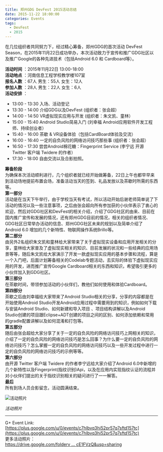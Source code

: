 ```yaml
---
title: 郑州GDG DevFest 2015活动总结
date: 2015-11-22 18:00:00
categories: Events
tags:
  - DevFest
  - 2015
---
```


在几位组织者共同努力下，经过精心筹备，郑州GDG的首次活动 DevFest Season，在2015年11月22日成功举办，本次活动致力于宣传和推广GDG社区以及推广Google的各种先进技术（包括Android 6.0 和 Cardboard等）。<br>

<!-- more -->

**活动时间** ：2015年11月22日 13:00-18:00<br>
**活动地点** ：河南信息工程学校教学楼107室<br>
**报名人数** ：67人 男生：55人 女生：12人<br>
**参加人数** ：28人 男生：22人 女生：6人<br>
**活动安排** ：<br>
- 13:00 - 13:30 入场、活动登记
- 13:30 - 14:00 介绍GDG以及DevFest (组织者：张会超）
- 14:00 - 14:50 VR虚拟现实应用与开发 (组织者：朱文凯、童林）
- 15:00 - 15:40 Android Studio简易入门 (刘幸福 Android应用软件开发工程师、持续创业者）
- 15:40 - 16:00 茶歇 & VR设备体验（包括CardBoard体验及交流）
- 16:00 - 16:40 一定的自负风险的网络访问技巧那些事 (组织者：张会超）
- 16:50 - 17:30 尝尝Android棉花糖：Fingerprint Service (李宁远 开源 Twitter 客户端 Twidere 的作者）
- 17:30 - 18:00 自由交流以及合影拍照。

**筹备阶段** <br>
为确保本次活动顺利进行，几个组织者就已经开始做筹备，22日上午也都早早来到活动场地提前布置会场，准备活动当天的签到、礼品发放以及茶歇时所需的东西等。<br>
**第一部分** <br>
活动是在当天下午举行，由于学校当天有考试，所以活动开始后谢老师简单说了下活动的情况以及一些注意事项，之后由张会超向所有参加获的小伙伴表示了衷心的欢迎，然后对GDG社区和DevFest的相关介绍，介绍了GDG社区的由来、目前在国内推广宣传和发展的情况，还有郑州GDG目前的情况，相关的组织者情况、GDG社区日常举办活动的信息、郑州GDG社区未来的规划以及简单介绍了Android 6.0 增加的几个新特性、物联网操作系统Brillo等。<br>
**第二部分** <br>
由另外2名组织朱文凯和童林给大家带来了关于虚拟现实设备和应用开发相关的分享，童林给大家普及了虚拟现实相关的知识、目前发展的状况和一些经典的应用场景等等，随后朱文凯给大家演示了开发一款虚拟现实应用的基本步骤和流程，算是一个入门吧，后面计划筹备相关的Codelab专题活动，去实际的体验下虚拟现实应用的开发，进而推广宣传Google Cardboard相关的东西和知识，希望吸引更多的小伙伴加入到GDG社区。<br>
**第三部分** <br>
在茶歇时间，带领参加活动的小伙伴们，教他们如何使用和体验Cardboard。<br>
**第四部分** <br>
茶歇之后由刘幸福给大家带来了Android Studio相关的分享，分享的内容都是在开始使用Android Studio开发Android应用过程中需要用到的知识，例如如何下载与安装Android Studio、如何新建和导入项目
、项目结构讲解以及Android Studio创建的项目跟Eclipse+ADT创建的项目之间的区别、如何添加依赖和常用的gradle配置讲解以及如何混淆和打包等。<br>
**第五部分** <br>
随后由张会超给大家分享了关于一定的自负风险的网络访问技巧上网相关的知识，介绍了一定的自负风险的网络访问技巧是怎么回事？为什么要一定的自负风险的网络访问技巧？怎么掌握一定的自负风险的网络访问技巧以及一些开发过程中进行一定的自负风险的网络访问技巧的示例等等。<br>
**第六部分** <br>
由开源 Twitter 客户端 Twidere 的作者李宁远给大家介绍了Android 6.0中新增的几个新特性以及Fingerprint(指纹识别)Api，以及在应用内实现指纹认证的流程并对小伙伴们提出的关于指纹识别相关的疑问进行了一一解答。<br>
**最后** <br>
所有到场人员合影留念，活动圆满结束。

![活动照片](http://ww3.sinaimg.cn/large/8a41f469jw1eycs314ih3j21kw11x4jt.jpg)

*活动照片*

----

G+ Event Link:<br> [https://plus.google.com/u/0/events/c7hlbvq3hi52pr57q7sftd157tc](https://plus.google.com/u/0/events/c7hlbvq3hi52pr57q7sftd157tc)<br>
更多活动照片：<br>[https://drive.google.com/folderv ... cE1FVzQ&usp=sharing](https://drive.google.com/folderview?id=0ByLmqrtAF87GbjcxMGpxcE1FVzQ&usp=sharing)
